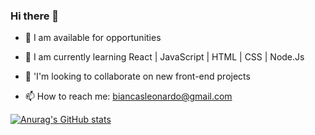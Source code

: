 ### Hi there 👋

- 🔭 I am available for opportunities

- 🌱 I am currently learning React | JavaScript | HTML | CSS | Node.Js 

- 👯 'I'm looking to collaborate on new front-end projects

- 📫 How to reach me: biancasleonardo@gmail.com

[![Anurag's GitHub stats](https://github-readme-stats.vercel.app/api?username=Biancasleonardo&show_icons=true&theme=tokyonight)](https://github.com/anuraghazra/github-readme-stats)

